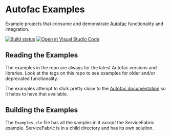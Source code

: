 # Autofac Examples
Example projects that consume and demonstrate [Autofac](https://autofac.org) functionality and integration.

[![Build status](https://ci.appveyor.com/api/projects/status/ckc94rt42bfhdt6j?svg=true)](https://ci.appveyor.com/project/Autofac/examples) [![Open in Visual Studio Code](https://open.vscode.dev/badges/open-in-vscode.svg)](https://open.vscode.dev/autofac/Examples)

## Reading the Examples
The examples in the repo are always for the latest Autofac versions and libraries. Look at the tags on this repo to see examples for older and/or deprecated functionality.

The examples attempt to stick pretty close to the [Autofac documentation](https://autofac.readthedocs.io) so it helps to have that available.

## Building the Examples
The `Examples.sln` file has all the samples in it _except_ the ServiceFabric example. ServiceFabric is in a child directory and has its own solution.

